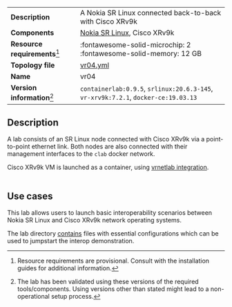 |                               |                                                                                    |
| ----------------------------- | ---------------------------------------------------------------------------------- |
| **Description**               | A Nokia SR Linux connected back-to-back with Cisco XRv9k                           |
| **Components**                | [Nokia SR Linux][srl], Cisco XRv9k                                                 |
| **Resource requirements**[^1] | :fontawesome-solid-microchip: 2 <br/>:fontawesome-solid-memory: 12 GB              |
| **Topology file**             | [vr04.yml][topofile]                                                               |
| **Name**                      | vr04                                                                               |
| **Version information**[^2]   | `containerlab:0.9.5`, `srlinux:20.6.3-145`, `vr-xrv9k:7.2.1`, `docker-ce:19.03.13` |

## Description
A lab consists of an SR Linux node connected with Cisco XRv9k via a point-to-point ethernet link. Both nodes are also connected with their management interfaces to the `clab` docker network.

Cisco XRv9k VM is launched as a container, using [vrnetlab integration](../manual/vrnetlab.md).

<div class="mxgraph" style="max-width:100%;border:1px solid transparent;margin:0 auto; display:block;" data-mxgraph="{&quot;page&quot;:1,&quot;zoom&quot;:1.5,&quot;highlight&quot;:&quot;#0000ff&quot;,&quot;nav&quot;:true,&quot;check-visible-state&quot;:true,&quot;resize&quot;:true,&quot;url&quot;:&quot;https://raw.githubusercontent.com/srl-wim/container-lab/diagrams/vr03.drawio&quot;}"></div>

## Use cases
This lab allows users to launch basic interoperability scenarios between Nokia SR Linux and Cisco XRv9k network operating systems.

The lab directory [contains](https://github.com/srl-wim/container-lab/tree/master/lab-examples/vr04) files with essential configurations which can be used to jumpstart the interop demonstration.

[srl]: https://www.nokia.com/networks/products/service-router-linux-NOS/
[topofile]: https://github.com/srl-wim/container-lab/tree/master/lab-examples/vr04/vr04.yml

[^1]: Resource requirements are provisional. Consult with the installation guides for additional information.
[^2]: The lab has been validated using these versions of the required tools/components. Using versions other than stated might lead to a non-operational setup process.

<script type="text/javascript" src="https://cdn.jsdelivr.net/gh/hellt/drawio-js@main/embed2.js" async></script>